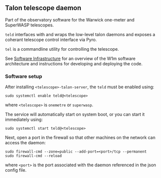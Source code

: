 ## Talon telescope daemon

Part of the observatory software for the Warwick one-meter and SuperWASP telescopes.

`teld` interfaces with and wraps the low-level talon daemons and exposes a
coherant telescope control interface via Pyro.

`tel` is a commandline utility for controlling the telescope.

See [Software Infrastructure](https://github.com/warwick-one-metre/docs/wiki/Software-Infrastructure) for an overview of the W1m software architecture and instructions for developing and deploying the code.

### Software setup

After installing `<telescope>-talon-server`, the `teld` must be enabled using:
```
sudo systemctl enable teld@<telescope>
```

where `<telescope>` is `onemetre` or `superwasp`.

The service will automatically start on system boot, or you can start it immediately using:
```
sudo systemctl start teld@<telescope>
```

Next, open a port in the firewall so that other machines on the network can access the daemon:
```
sudo firewall-cmd --zone=public --add-port=<port>/tcp --permanent
sudo firewall-cmd --reload
```

where `<port>` is the port associated with the daemon referenced in the json config file.
